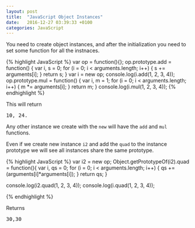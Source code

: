 ```yaml
---
layout: post
title:  "JavaScript Object Instances"
date:   2016-12-27 03:39:33 +0100
categories: JavaScript
---
```

You need to create object instances, and after the initialization you need to set some function for all the instnaces.

{% highlight JavaScript %}
var op = function(){};
op.prototype.add = function() {
    var i, s = 0;
    for (i = 0; i < arguments.length; i++) {
        s += arguments[i];
    }
    return s;
}
var i = new op;
console.log(i.add(1, 2, 3, 4));
op.prototype.mul = function() {
    var i, m = 1;
    for (i = 0; i < arguments.length; i++) {
        m *= arguments[i];
    }
    return m;
}
console.log(i.mul(1, 2, 3, 4));
{% endhighlight %}

This will return <pre>10, 24.</pre>
Any other instance we create with the `new` will have the `add` and `mul` functions.

Even if we create new instance `i2` and add the `quad` to the instance prototype we will see all instances share the same prototype.


{% highlight JavaScript %}
var i2 = new op;
Object.getPrototypeOf(i2).quad = function(){
	var i, qs = 0;
    for (i = 0; i < arguments.length; i++) {
        qs += (arguments[i]*arguments[i]);
    }
    return qs;
}

console.log(i2.quad(1, 2, 3, 4));
console.log(i.quad(1, 2, 3, 4));

{% endhighlight %}

Returns <pre>30,30</pre>
